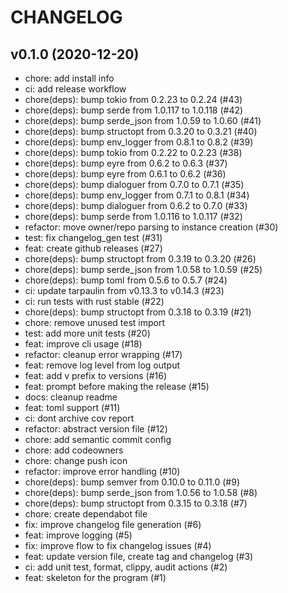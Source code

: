 # CHANGELOG

## v0.1.0 (2020-12-20)

- chore: add install info
- ci: add release workflow
- chore(deps): bump tokio from 0.2.23 to 0.2.24 (#43)
- chore(deps): bump serde from 1.0.117 to 1.0.118 (#42)
- chore(deps): bump serde_json from 1.0.59 to 1.0.60 (#41)
- chore(deps): bump structopt from 0.3.20 to 0.3.21 (#40)
- chore(deps): bump env_logger from 0.8.1 to 0.8.2 (#39)
- chore(deps): bump tokio from 0.2.22 to 0.2.23 (#38)
- chore(deps): bump eyre from 0.6.2 to 0.6.3 (#37)
- chore(deps): bump eyre from 0.6.1 to 0.6.2 (#36)
- chore(deps): bump dialoguer from 0.7.0 to 0.7.1 (#35)
- chore(deps): bump env_logger from 0.7.1 to 0.8.1 (#34)
- chore(deps): bump dialoguer from 0.6.2 to 0.7.0 (#33)
- chore(deps): bump serde from 1.0.116 to 1.0.117 (#32)
- refactor: move owner/repo parsing to instance creation (#30)
- test: fix changelog_gen test (#31)
- feat: create github releases (#27)
- chore(deps): bump structopt from 0.3.19 to 0.3.20 (#26)
- chore(deps): bump serde_json from 1.0.58 to 1.0.59 (#25)
- chore(deps): bump toml from 0.5.6 to 0.5.7 (#24)
- ci: update tarpaulin from v0.13.3 to v0.14.3 (#23)
- ci: run tests with rust stable (#22)
- chore(deps): bump structopt from 0.3.18 to 0.3.19 (#21)
- chore: remove unused test import
- test: add more unit tests (#20)
- feat: improve cli usage (#18)
- refactor: cleanup error wrapping (#17)
- feat: remove log level from log output
- feat: add v prefix to versions (#16)
- feat: prompt before making the release (#15)
- docs: cleanup readme
- feat: toml support (#11)
- ci: dont archive cov report
- refactor: abstract version file (#12)
- chore: add semantic commit config
- chore: add codeowners
- chore: change push icon
- refactor: improve error handling (#10)
- chore(deps): bump semver from 0.10.0 to 0.11.0 (#9)
- chore(deps): bump serde_json from 1.0.56 to 1.0.58 (#8)
- chore(deps): bump structopt from 0.3.15 to 0.3.18 (#7)
- chore: create dependabot file
- fix: improve changelog file generation (#6)
- feat: improve logging (#5)
- fix: improve flow to fix changelog issues (#4)
- feat: update version file, create tag and changelog (#3)
- ci: add unit test, format, clippy, audit actions (#2)
- feat: skeleton for the program (#1)

